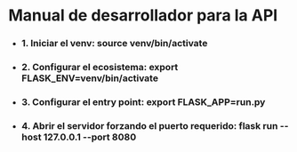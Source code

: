 <h1>Manual de desarrollador para la API</h1>

<ul>
   <li><h3>1. Iniciar el venv: 
        source venv/bin/activate</h3></li>
   <li><h3>2. Configurar el ecosistema: 
        export FLASK_ENV=venv/bin/activate</h3></li>
   <li><h3>3. Configurar el entry point: 
        export FLASK_APP=run.py</h3></li>
   <li><h3>4. Abrir el servidor forzando el puerto requerido: 
        flask run --host 127.0.0.1 --port 8080</h3></li>
</ul>
